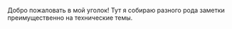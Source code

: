 Добро пожаловать в мой уголок! Тут я собираю разного рода заметки преимущественно на технические темы. 
